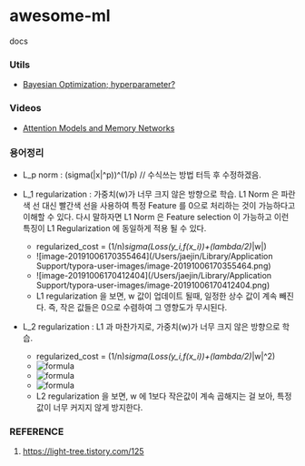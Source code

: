 # awesome-ml
docs

### Utils
- [Bayesian Optimization; hyperparameter?](http://research.sualab.com/introduction/practice/2019/02/19/bayesian-optimization-overview-1.html)

### Videos
- [Attention Models and Memory Networks](https://www.youtube.com/watch?v=JqkfT1s60cI&list=PLep-kTP3NkcOjOS1a30UNW-tH2FSoGYfg&index=2&t=0s)

### 용어정리
- L_p norm : (sigma(|x|^p))^(1/p) // 수식쓰는 방법 터득 후 수정하겠음.
- L_1 regularization : 가중치(w)가 너무 크지 않은 방향으로 학습. L1 Norm 은 파란색 선 대신 빨간색 선을 사용하여 특정 Feature 를 0으로 처리하는 것이 가능하다고 이해할 수 있다. 다시 말하자면 L1 Norm 은 Feature selection 이 가능하고 이런 특징이 L1 Regularization 에 동일하게 적용 될 수 있다.
  - regularized_cost = (1/n)*sigma(Loss(y_i,f(x_i))+(lambda/2)*|w|)
  - ![image-20191006170355464](/Users/jaejin/Library/Application Support/typora-user-images/image-20191006170355464.png)
  - ![image-20191006170412404](/Users/jaejin/Library/Application Support/typora-user-images/image-20191006170412404.png)
  - L1 regularization 을 보면, w 값이 업데이트 될때, 일정한 상수 값이 계속 빼진다. 즉, 작은 값들은 0으로 수렴하여 그 영향도가 무시된다.

- L_2 regularization : L1 과 마찬가지로, 가중치(w)가 너무 크지 않은 방향으로 학습.
  - regularized_cost = (1/n)*sigma(Loss(y_i,f(x_i))+(lambda/2)*|w|^2)
  - ![formula](https://chart.googleapis.com/chart?cht=tx&chl=C%20%3D%20C_0%20%2B%20%5Cfrac%7B%5Clambda%7D%7B2n%7D%20*%20%5Csum_w%7Bw%5E2%7D)
  - ![formula](https://chart.googleapis.com/chart?cht=tx&chl=%5Cfrac%7B%5Cpartial%7BC%7D%7D%7B%5Cpartial%7Bw%7D%7D%20%3D%20%5Cfrac%7B%5Cpartial%7BC_0%7D%7D%7B%5Cpartial%7Bw%7D%7D%2B%20%5Cfrac%7B%5Clambda%7D%7Bn%7D%20*%20w)
  - ![formula](https://chart.googleapis.com/chart?cht=tx&chl=w%20%5Crightarrow%20w%20-%20%5Ceta%20%5Cfrac%7B%5Cpartial%7BC%7D%7D%7B%5Cpartial%7Bw%7D%7D%20%3D%20w%20-%20%5Ceta%20%5B%5Cfrac%7B%5Cpartial%7BC_0%7D%7D%7B%5Cpartial%7Bw%7D%7D%20%2B%20%5Cfrac%7B%5Clambda%7D%7Bn%7Dw%5D)
  - L2 regularization 을 보면, w 에 1보다 작은값이 계속 곱해지는 걸 보아, 특정값이 너무 커지지 않게 방지한다.

### REFERENCE
1. https://light-tree.tistory.com/125

